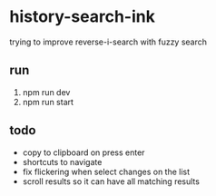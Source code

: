 # history-search-ink

trying to improve reverse-i-search with fuzzy search

## run

1. npm run dev
2. npm run start

## todo

- copy to clipboard on press enter
- shortcuts to navigate
- fix flickering when select changes on the list
- scroll results so it can have all matching results
